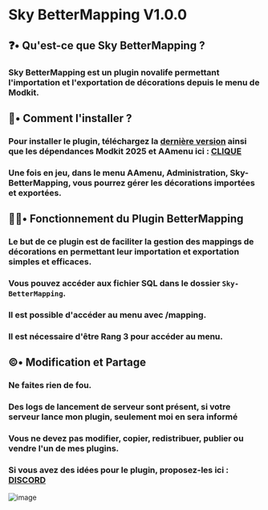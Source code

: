 # Sky BetterMapping V1.0.0
## ❓• Qu'est-ce que Sky BetterMapping ?
### Sky BetterMapping est un plugin novalife permettant l'importation et l'exportation de décorations depuis le menu de Modkit.

## 📁• Comment l'installer ?
### Pour installer le plugin, téléchargez la [dernière version](https://github.com/SkyAndCraft/Sky-BetterMapping/releases) ainsi que les dépendances Modkit 2025 et AAmenu ici : [CLIQUE](https://github.com/Aarnow/NovaLife_ModKit-Releases/releases)
### Une fois en jeu, dans le menu AAmenu, Administration, Sky-BetterMapping, vous pourrez gérer les décorations importées et exportées.

## 👨‍💼• Fonctionnement du Plugin BetterMapping
### Le but de ce plugin est de faciliter la gestion des mappings de décorations en permettant leur importation et exportation simples et efficaces.
### Vous pouvez accéder aux fichier SQL dans le dossier ```Sky-BetterMapping```.
### Il est possible d'accéder au menu avec /mapping.
### Il est nécessaire d'être Rang 3 pour accéder au menu.

## ©️• Modification et Partage
### Ne faites rien de fou.
### Des logs de lancement de serveur sont présent, si votre serveur lance mon plugin, seulement moi en sera informé
### Vous ne devez pas modifier, copier, redistribuer, publier ou vendre l'un de mes plugins.
### Si vous avez des idées pour le plugin, proposez-les ici : [DISCORD](https://discord.gg/9NNqa3HwKx)

![image](https://github.com/user-attachments/assets/67643c88-f598-4f3f-955e-8b9abc1509da)

